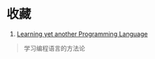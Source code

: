 # 收藏

1. [Learning yet another Programming Language](http://blog.code-cop.org/2020/05/learning-yet-another-programming.html)
> 学习编程语言的方法论
